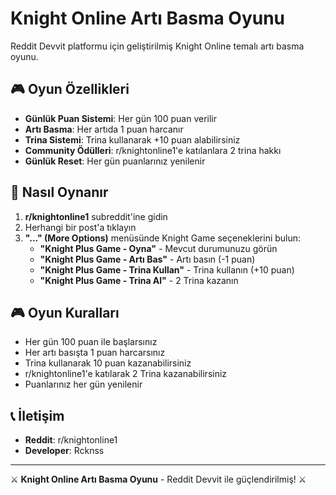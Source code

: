 # Knight Online Artı Basma Oyunu

Reddit Devvit platformu için geliştirilmiş Knight Online temalı artı basma oyunu.

## 🎮 Oyun Özellikleri

- **Günlük Puan Sistemi**: Her gün 100 puan verilir
- **Artı Basma**: Her artıda 1 puan harcanır
- **Trina Sistemi**: Trina kullanarak +10 puan alabilirsiniz
- **Community Ödülleri**: r/knightonline1'e katılanlara 2 trina hakkı
- **Günlük Reset**: Her gün puanlarınız yenilenir

## 🎯 Nasıl Oynanır

1. **r/knightonline1** subreddit'ine gidin
2. Herhangi bir post'a tıklayın
3. **"..." (More Options)** menüsünde Knight Game seçeneklerini bulun:
   - **"Knight Plus Game - Oyna"** - Mevcut durumunuzu görün
   - **"Knight Plus Game - Artı Bas"** - Artı basın (-1 puan)
   - **"Knight Plus Game - Trina Kullan"** - Trina kullanın (+10 puan)
   - **"Knight Plus Game - Trina Al"** - 2 Trina kazanın

## 🎮 Oyun Kuralları

- Her gün 100 puan ile başlarsınız
- Her artı basışta 1 puan harcarsınız
- Trina kullanarak 10 puan kazanabilirsiniz
- r/knightonline1'e katılarak 2 Trina kazanabilirsiniz
- Puanlarınız her gün yenilenir

## 📞 İletişim

- **Reddit**: r/knightonline1
- **Developer**: Rcknss

---

⚔️ **Knight Online Artı Basma Oyunu** - Reddit Devvit ile güçlendirilmiş! ⚔️
